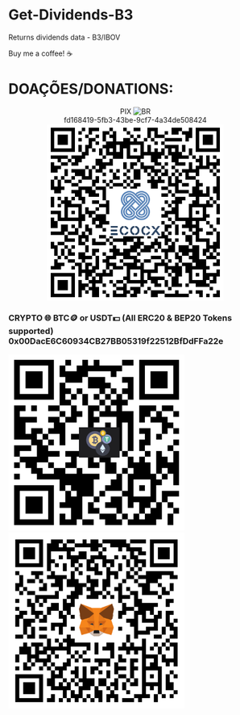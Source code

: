 
# Get-Dividends-B3
Returns dividends data - B3/IBOV

Buy me a coffee! ☕
# DOAÇÕES/DONATIONS:
<p align="center">
  PIX <img src="https://cdn-icons-png.flaticon.com/512/197/197386.png" width="20" title="BR">
  <br>fd168419-5fb3-43be-9cf7-4a34de508424
  <img align="center" src="./images/Pix.png" width="350" title="PIX">
</p>

<p align="left">
  <h3>CRYPTO 🌐 BTC🪙 or USDT💵 (All ERC20 & BEP20 Tokens supported) <br>0x00DacE6C60934CB27BB05319f22512BfDdFFa22e</h3>
</p>
<p float="left">
  <img src="./images/Address.png" width="350" title="Address">
  <img src="./images/MetaMask.png" width="350" title="MetaMask">
</p>



